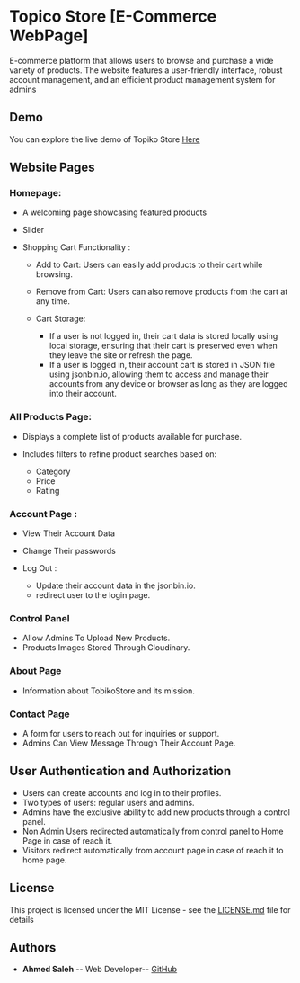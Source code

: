 # Topico Store [E-Commerce WebPage]

 E-commerce platform that allows users to browse and purchase a wide variety of products. The website features a user-friendly interface, robust account management, and an efficient product management system for admins

## Demo
You can explore the live demo of Topiko Store [Here](https://ahmedsaleh020.github.io/e-commerce/)

## Website Pages
### Homepage: 
  - A welcoming page showcasing featured products
  - Slider
- Shopping Cart Functionality :

  - Add to Cart: Users can easily add products to their cart while browsing.
  - Remove from Cart: Users can also remove products from the cart at any time.
 
  - Cart Storage:

    - If a user is not logged in, their cart data is stored locally using local storage, ensuring that their cart is preserved even when they leave the site or refresh the page.
    - If a user is logged in, their account cart  is stored in JSON file using jsonbin.io, allowing them to access and manage their accounts from any device or browser as long as they are logged into their account.

### All Products Page: 

   - Displays a complete list of products available for purchase.
   - Includes filters to refine product searches based on:

     - Category
     - Price
     - Rating

### Account Page : 
  - View Their Account Data
  - Change Their passwords
  - Log Out :

    - Update their account data in the jsonbin.io.
    - redirect user to the login page.

### Control Panel
  - Allow Admins To Upload New Products.
  - Products Images Stored Through Cloudinary.
### About Page
  - Information about TobikoStore and its mission.
### Contact Page
  - A form for users to reach out for inquiries or support.
  - Admins Can View Message Through Their Account Page.

## User Authentication and Authorization
* Users can create accounts and log in to their profiles.
* Two types of users: regular users and admins.
* Admins have the exclusive ability to add new products through a control panel.
* Non Admin Users redirected automatically from control panel to Home Page in case of reach it.
* Visitors redirect automatically from account page in case of reach it to home page.

## License

This project is licensed under the MIT License - see the [LICENSE.md](LICENSE.md) file for details

## Authors

* **Ahmed Saleh**  -- Web Developer-- [GitHub](https://github.com/ahmedsaleh020)
